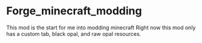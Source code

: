# Forge_minecraft_modding
This mod is the start for me into modding minecraft
Right now this mod only has a custom tab, black opal, and raw opal resources.
